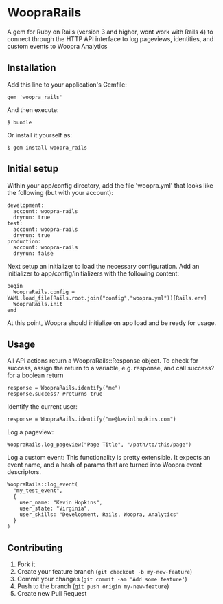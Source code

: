 # WoopraRails

A gem for Ruby on Rails (version 3 and higher, wont work with Rails 4) to connect through the HTTP API interface to log pageviews, identities, and custom events to Woopra Analytics

## Installation

Add this line to your application's Gemfile:

    gem 'woopra_rails'

And then execute:

    $ bundle

Or install it yourself as:

    $ gem install woopra_rails

## Initial setup
  Within your app/config directory, add the file 'woopra.yml' that looks like the following (but with your account):

    development:
      account: woopra-rails
      dryrun: true
    test:
      account: woopra-rails
      dryrun: true
    production:
      account: woopra-rails
      dryrun: false

  Next setup an initializer to load the necessary configuration.  Add an initializer to app/config/initializers with the following content:

    begin
      WoopraRails.config = YAML.load_file(Rails.root.join("config","woopra.yml"))[Rails.env]
      WoopraRails.init
    end

  At this point, Woopra should initialize on app load and be ready for usage.

## Usage
  All API actions return a WoopraRails::Response object.  To check for success, assign the return to a variable, e.g. response, and call success? for a boolean return
    
    response = WoopraRails.identify("me")
    response.success? #returns true

  Identify the current user:
    
    response = WoopraRails.identify("me@kevinlhopkins.com")
  
  Log a pageview:
    
    WoopraRails.log_pageview("Page Title", "/path/to/this/page")

  Log a custom event:
  This functionality is pretty extensible.  It expects an event name, and a hash of params that are turned into Woopra event descriptors.
    
    WoopraRails::log_event(
      "my_test_event",
      {
        user_name: "Kevin Hopkins",
        user_state: "Virginia",
        user_skills: "Development, Rails, Woopra, Analytics"
      }
    )


## Contributing

1. Fork it
2. Create your feature branch (`git checkout -b my-new-feature`)
3. Commit your changes (`git commit -am 'Add some feature'`)
4. Push to the branch (`git push origin my-new-feature`)
5. Create new Pull Request
